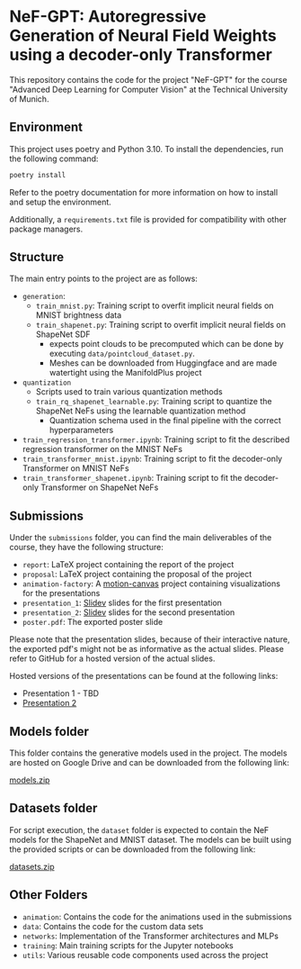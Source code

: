 # NeF-GPT: Autoregressive Generation of Neural Field Weights using a decoder-only Transformer

This repository contains the code for the project "NeF-GPT" for the course "Advanced Deep Learning for Computer Vision" at the Technical University of Munich.

## Environment

This project uses poetry and Python 3.10. To install the dependencies, run the following command:

```bash
poetry install
```

Refer to the poetry documentation for more information on how to install and setup the environment.

Additionally, a `requirements.txt` file is provided for compatibility with other package managers.

## Structure
The main entry points to the project are as follows:

- `generation`:
  - `train_mnist.py`: Training script to overfit implicit neural fields on MNIST brightness data
  - `train_shapenet.py`: Training script to overfit implicit neural fields on ShapeNet SDF 
    - expects point clouds to be precomputed which can be done by executing `data/pointcloud_dataset.py`. 
    - Meshes can be downloaded from Huggingface and are made watertight using the ManifoldPlus project
- `quantization`
  - Scripts used to train various quantization methods
  - `train_rq_shapenet_learnable.py`: Training script to quantize the ShapeNet NeFs using the learnable quantization method
    - Quantization schema used in the final pipeline with the correct hyperparameters
- `train_regression_transformer.ipynb`: Training script to fit the described regression transformer on the MNIST NeFs
- `train_transformer_mnist.ipynb`: Training script to fit the decoder-only Transformer on MNIST NeFs
- `train_transformer_shapenet.ipynb`: Training script to fit the decoder-only Transformer on ShapeNet NeFs

## Submissions

Under the `submissions` folder, you can find the main deliverables of the course, they have the following structure:
- `report`: LaTeX project containing the report of the project
- `proposal`: LaTeX project containing the proposal of the project
- `animation-factory`: A [motion-canvas](https://motioncanvas.io/) project containing visualizations for the presentations
- `presentation_1`: [Slidev](https://sli.dev/) slides for the first presentation
- `presentation_2`: [Slidev](https://sli.dev/) slides for the second presentation
- `poster.pdf`: The exported poster slide

Please note that the presentation slides, because of their interactive nature, the exported pdf's might not be as informative as the actual slides. Please refer to GitHub for a hosted version of the actual slides.

Hosted versions of the presentations can be found at the following links:
- Presentation 1 - TBD
- [Presentation 2](https://adl4cv-presentation-2.vercel.app)

## Models folder

This folder contains the generative models used in the project. The models are hosted on Google Drive and can be downloaded from the following link:

[models.zip](https://drive.google.com/file/d/1YOnKiq1GEGEQyidtgundzq1IQtTqXOO7/view?usp=sharing)

## Datasets folder

For script execution, the `dataset` folder is expected to contain the NeF models for the ShapeNet and MNIST dataset. The models can be built using the provided scripts or can be downloaded from the following link:

[datasets.zip](https://drive.google.com/file/d/1TS-dhVHQX-ggCM92qpaEm_zt-IqzJeka/view?usp=sharing)

## Other Folders

- `animation`: Contains the code for the animations used in the submissions
- `data`: Contains the code for the custom data sets
- `networks`: Implementation of the Transformer architectures and MLPs
- `training`: Main training scripts for the Jupyter notebooks
- `utils`: Various reusable code components used across the project